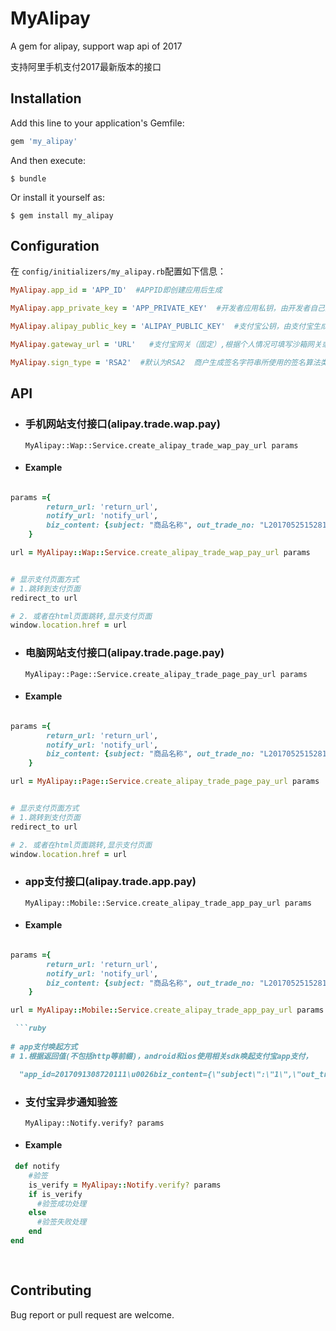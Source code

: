 # MyAlipay

A gem for alipay, support wap api of 2017

支持阿里手机支付2017最新版本的接口

## Installation

Add this line to your application's Gemfile:

```ruby
gem 'my_alipay'
```

And then execute:

    $ bundle

Or install it yourself as:

    $ gem install my_alipay

## Configuration


在 ```config/initializers/my_alipay.rb```配置如下信息：

```ruby
MyAlipay.app_id = 'APP_ID'  #APPID即创建应用后生成

MyAlipay.app_private_key = 'APP_PRIVATE_KEY'  #开发者应用私钥，由开发者自己生成

MyAlipay.alipay_public_key = 'ALIPAY_PUBLIC_KEY'  #支付宝公钥，由支付宝生成

MyAlipay.gateway_url = 'URL'   #支付宝网关（固定）,根据个人情况可填写沙箱网关或者正式网关

MyAlipay.sign_type = 'RSA2'  #默认为RSA2  商户生成签名字符串所使用的签名算法类型，目前支持RSA2和RSA，推荐使用RSA2

```

## API


- ### 手机网站支付接口(alipay.trade.wap.pay)

    ```MyAlipay::Wap::Service.create_alipay_trade_wap_pay_url params```

- #### Example

```ruby

params ={
        return_url: 'return_url',
        notify_url: 'notify_url',
        biz_content: {subject: "商品名称", out_trade_no: "L2017052515281049",total_amount: "10.00"}
    }

url = MyAlipay::Wap::Service.create_alipay_trade_wap_pay_url params


# 显示支付页面方式
# 1.跳转到支付页面
redirect_to url 

# 2. 或者在html页面跳转,显示支付页面
window.location.href = url

```


- ### 电脑网站支付接口(alipay.trade.page.pay)

    ```MyAlipay::Page::Service.create_alipay_trade_page_pay_url params```

- #### Example

```ruby

params ={
        return_url: 'return_url',
        notify_url: 'notify_url',
        biz_content: {subject: "商品名称", out_trade_no: "L2017052515281050",total_amount: "10.00"}
    }

url = MyAlipay::Page::Service.create_alipay_trade_page_pay_url params


# 显示支付页面方式
# 1.跳转到支付页面
redirect_to url 

# 2. 或者在html页面跳转,显示支付页面
window.location.href = url

```

- ### app支付接口(alipay.trade.app.pay)

    ```MyAlipay::Mobile::Service.create_alipay_trade_app_pay_url params```

- #### Example

```ruby

params ={
        return_url: 'return_url',
        notify_url: 'notify_url',
        biz_content: {subject: "商品名称", out_trade_no: "L2017052515281049",total_amount: "10.00"}
    }

url = MyAlipay::Mobile::Service.create_alipay_trade_app_pay_url params

 ```ruby
 
# app支付唤起方式
# 1.根据返回值(不包括http等前缀)，android和ios使用相关sdk唤起支付宝app支付，

  "app_id=2017091308720111\u0026biz_content={\"subject\":\"1\",\"out_trade_no\":12555,\"total_amount\":0.99,\"product_code\":\"QUICK_MSECURITY_PAY\"}\u0026charset=UTF-8\u0026method=alipay.trade.app.pay\u0026notify_url=http://test-api-server.ihaveu.com/api/pay/alipays/notify\u0026sign_type=RSA2\u0026timestamp=2017-11-01 09:54:45\u0026version=1.0\u0026sign=YLVYTiTUK11hSt6z9m67Q70bgEHr4Dawm07%2Bz5LP3Oe%2FlW%2BEKiO%2BizWfx8%2FFZTwkKFxjJLA%2BEmtnYqc4bsbAvOGhG3pJ2AZUVZUglpd%2FhSFpWdrFboEhlhOtguyOngGVk4IBi5ngqCmCHODZJYaUYl3W2cWpjjBtSnPgkNYva628nouSAMWHMnmjgy7k%2B9ef6%2FSXig3yndzEQBYpgq3CZw%2F77Ga2sIYgTu9%2BLvoepVCznlhcgVtj0LjLL7lAbiXFpuHx%2B%2F2NSNDAfhuEbu6AKtF6KU0rbl3FDdOXd0OFX8nnT%2FmN7GpItlYb5NB0%2BoeCcenv7f%2FTrJ3fwyAKcCtPhg%3D%3D"
  ```



- ### 支付宝异步通知验签

    ```MyAlipay::Notify.verify? params```
    
- #### Example

```ruby
 def notify
    #验签
    is_verify = MyAlipay::Notify.verify? params
    if is_verify
      #验签成功处理
    else
      #验签失败处理
    end
end
 
   

```


## Contributing

Bug report or pull request are welcome.

